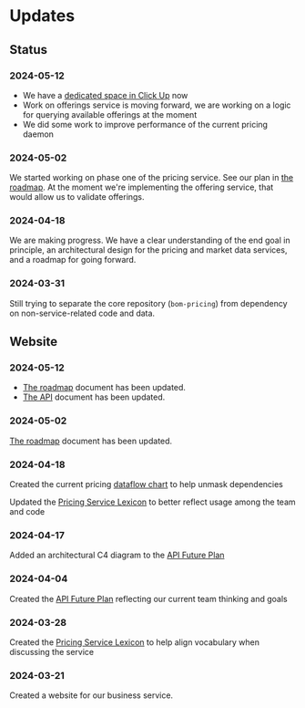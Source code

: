 # Updates

## Status

### 2024-05-12

- We have a [dedicated space in Click Up](https://app.clickup.com/20696747/v/g/kqknb-686695) now
- Work on offerings service is moving forward, we are working on a logic for querying available offerings at the moment
- We did some work to improve performance of the current pricing daemon

### 2024-05-02

We started working on phase one of the pricing service. See our plan in [the
roadmap](../roadmap/index.md). At the moment we're implementing the offering
service, that would allow us to validate offerings.

### 2024-04-18

We are making progress. We have a clear understanding of the end goal in
principle, an architectural design for the pricing and market data services,
and a roadmap for going forward.

### 2024-03-31

Still trying to separate the core repository (`bom-pricing`) from dependency on non-service-related code and data.

## Website

### 2024-05-12

- [The roadmap](../roadmap/index.md) document has been updated.
- [The API](../api/index.md) document has been updated.

### 2024-05-02

[The roadmap](../roadmap/index.md) document has been updated.

### 2024-04-18

Created the current pricing [dataflow chart](../api/dataflow.md) to help unmask dependencies

Updated the [Pricing Service Lexicon](../resources/lexicon.md) to better reflect usage among the team and code

### 2024-04-17

Added an architectural C4 diagram to the [API Future Plan](../api/index.md#future-plan)

### 2024-04-04

Created the [API Future Plan](../api/index.md#future-plan) reflecting our current team thinking and goals

### 2024-03-28

Created the [Pricing Service Lexicon](../resources/lexicon.md) to help align vocabulary when discussing the service

### 2024-03-21

Created a website for our business service.
